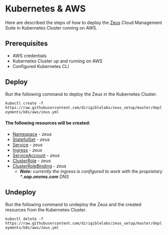 # Kubernetes & AWS
Here are described the steps of how to deploy the [Zeus](https://github.com/dirigiblelabs/zeus) Cloud Management Suite in Kubernetes Cluster running on AWS.

## Prerequisites
- AWS credentials
- Kubernetes Cluster up and running on AWS
- Configured Kubernetes CLI

## Deploy
Run the following command to deploy the Zeus in the Kubernetes Cluster.

`kubectl create -f https://raw.githubusercontent.com/dirigiblelabs/zeus_setup/master/deployments/k8s/aws/zeus.yml`

#### The following resources will be created:
- [Namespace](https://kubernetes.io/docs/resources-reference/v1.6/#namespace-v1-core) - *zeus*
- [StatefulSet](https://kubernetes.io/docs/resources-reference/v1.6/#statefulset-v1beta1-apps) - *zeus* 
- [Service](https://kubernetes.io/docs/resources-reference/v1.6/#service-v1-core) - *zeus*
- [Ingress](https://kubernetes.io/docs/resources-reference/v1.6/#ingress-v1beta1-extensions) - *zeus*
- [ServiceAccount](https://kubernetes.io/docs/resources-reference/v1.6/#serviceaccount-v1-core) - *zeus*
- [ClusterRole](https://kubernetes.io/docs/resources-reference/v1.6/#clusterrole-v1beta1-rbac) - *zeus*
- [ClusterRoleBinding](https://kubernetes.io/docs/resources-reference/v1.6/#clusterrolebinding-v1beta1-rbac) - *zeus*
  - _**Note:** currently the ingress is configured to work with the proprietary ***.sap.onvms.com** DNS_

## Undeploy
Run the following command to undeploy the Zeus and the created resources from the Kubernetes Cluster.

`kubectl delete -f https://raw.githubusercontent.com/dirigiblelabs/zeus_setup/master/deployments/k8s/aws/zeus.yml`

